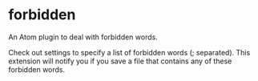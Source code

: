 # forbidden
An Atom plugin to deal with forbidden words.

Check out settings to specify a list of forbidden words (; separated). This extension will notify you if you save a file that contains any of these forbidden words.
